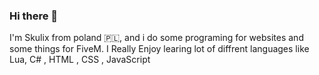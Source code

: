 ### Hi there 👋

I'm Skulix from poland 🇵🇱, and i do some programing for websites and some things for FiveM. I Really Enjoy learing lot of diffrent languages like Lua, C# , HTML , CSS , JavaScript
